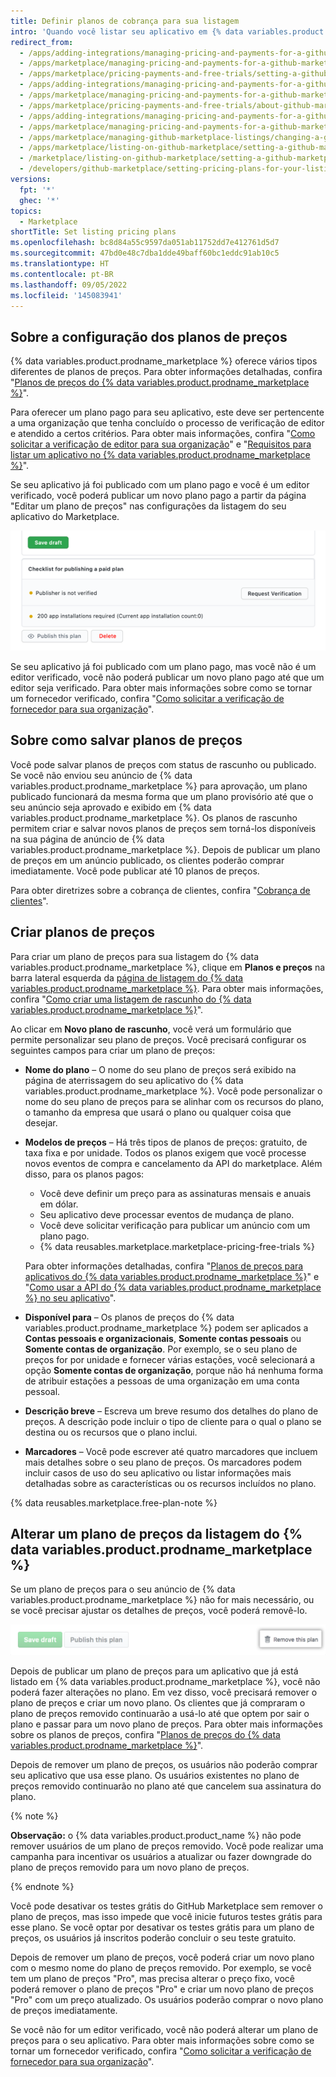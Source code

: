 ```yaml
---
title: Definir planos de cobrança para sua listagem
intro: 'Quando você listar seu aplicativo em {% data variables.product.prodname_marketplace %}, você poderá escolher fornecer seu aplicativo como um serviço grátis ou vender seu aplicativo. Se você pretende vender seu aplicativo, você pode criar planos de preços diferentes para diferentes níveis de recursos.'
redirect_from:
  - /apps/adding-integrations/managing-pricing-and-payments-for-a-github-marketplace-listing/setting-a-github-marketplace-listing-s-pricing-plan
  - /apps/marketplace/managing-pricing-and-payments-for-a-github-marketplace-listing/setting-a-github-marketplace-listing-s-pricing-plan
  - /apps/marketplace/pricing-payments-and-free-trials/setting-a-github-marketplace-listing-s-pricing-plan
  - /apps/adding-integrations/managing-pricing-and-payments-for-a-github-marketplace-listing/about-github-marketplace-pricing-plans
  - /apps/marketplace/managing-pricing-and-payments-for-a-github-marketplace-listing/about-github-marketplace-pricing-plans
  - /apps/marketplace/pricing-payments-and-free-trials/about-github-marketplace-pricing-plans
  - /apps/adding-integrations/managing-pricing-and-payments-for-a-github-marketplace-listing/changing-a-github-marketplace-listing-s-pricing-plan
  - /apps/marketplace/managing-pricing-and-payments-for-a-github-marketplace-listing/changing-a-github-marketplace-listing-s-pricing-plan
  - /apps/marketplace/managing-github-marketplace-listings/changing-a-github-marketplace-listing-s-pricing-plan
  - /apps/marketplace/listing-on-github-marketplace/setting-a-github-marketplace-listing-s-pricing-plan
  - /marketplace/listing-on-github-marketplace/setting-a-github-marketplace-listing-s-pricing-plan
  - /developers/github-marketplace/setting-pricing-plans-for-your-listing
versions:
  fpt: '*'
  ghec: '*'
topics:
  - Marketplace
shortTitle: Set listing pricing plans
ms.openlocfilehash: bc8d84a55c9597da051ab11752dd7e412761d5d7
ms.sourcegitcommit: 47bd0e48c7dba1dde49baff60bc1eddc91ab10c5
ms.translationtype: HT
ms.contentlocale: pt-BR
ms.lasthandoff: 09/05/2022
ms.locfileid: '145083941'
---
```

## Sobre a configuração dos planos de preços

{% data variables.product.prodname_marketplace %} oferece vários tipos diferentes de planos de preços. Para obter informações detalhadas, confira "[Planos de preços do {% data variables.product.prodname_marketplace %}](/developers/github-marketplace/pricing-plans-for-github-marketplace-apps)".

Para oferecer um plano pago para seu aplicativo, este deve ser pertencente a uma organização que tenha concluído o processo de verificação de editor e atendido a certos critérios. Para obter mais informações, confira "[Como solicitar a verificação de editor para sua organização](/developers/github-marketplace/applying-for-publisher-verification-for-your-organization)" e "[Requisitos para listar um aplicativo no {% data variables.product.prodname_marketplace %}](/marketplace/getting-started/requirements-for-listing-an-app-on-github-marketplace/)".

Se seu aplicativo já foi publicado com um plano pago e você é um editor verificado, você poderá publicar um novo plano pago a partir da página "Editar um plano de preços" nas configurações da listagem do seu aplicativo do Marketplace. 

![Botão Publicar este plano](/assets/images/marketplace/publish-this-plan-button.png)

Se seu aplicativo já foi publicado com um plano pago, mas você não é um editor verificado, você não poderá publicar um novo plano pago até que um editor seja verificado. Para obter mais informações sobre como se tornar um fornecedor verificado, confira "[Como solicitar a verificação de fornecedor para sua organização](/developers/github-marketplace/applying-for-publisher-verification-for-your-organization)".

## Sobre como salvar planos de preços

Você pode salvar planos de preços com status de rascunho ou publicado. Se você não enviou seu anúncio de {% data variables.product.prodname_marketplace %} para aprovação, um plano publicado funcionará da mesma forma que um plano provisório até que o seu anúncio seja aprovado e exibido em {% data variables.product.prodname_marketplace %}. Os planos de rascunho permitem criar e salvar novos planos de preços sem torná-los disponíveis na sua página de anúncio de {% data variables.product.prodname_marketplace %}. Depois de publicar um plano de preços em um anúncio publicado, os clientes poderão comprar imediatamente. Você pode publicar até 10 planos de preços.

Para obter diretrizes sobre a cobrança de clientes, confira "[Cobrança de clientes](/developers/github-marketplace/billing-customers)".

## Criar planos de preços

Para criar um plano de preços para sua listagem do {% data variables.product.prodname_marketplace %}, clique em **Planos e preços** na barra lateral esquerda da [página de listagem do {% data variables.product.prodname_marketplace %}](https://github.com/marketplace/manage). Para obter mais informações, confira "[Como criar uma listagem de rascunho do {% data variables.product.prodname_marketplace %}](/marketplace/listing-on-github-marketplace/creating-a-draft-github-marketplace-listing/)".

Ao clicar em **Novo plano de rascunho**, você verá um formulário que permite personalizar seu plano de preços. Você precisará configurar os seguintes campos para criar um plano de preços:

- **Nome do plano** – O nome do seu plano de preços será exibido na página de aterrissagem do seu aplicativo do {% data variables.product.prodname_marketplace %}. Você pode personalizar o nome do seu plano de preços para se alinhar com os recursos do plano, o tamanho da empresa que usará o plano ou qualquer coisa que desejar.

- **Modelos de preços** – Há três tipos de planos de preços: gratuito, de taxa fixa e por unidade. Todos os planos exigem que você processe novos eventos de compra e cancelamento da API do marketplace. Além disso, para os planos pagos:

  - Você deve definir um preço para as assinaturas mensais e anuais em dólar.
  - Seu aplicativo deve processar eventos de mudança de plano.
  - Você deve solicitar verificação para publicar um anúncio com um plano pago.
  - {% data reusables.marketplace.marketplace-pricing-free-trials %}

  Para obter informações detalhadas, confira "[Planos de preços para aplicativos do {% data variables.product.prodname_marketplace %}](/developers/github-marketplace/pricing-plans-for-github-marketplace-apps)" e "[Como usar a API do {% data variables.product.prodname_marketplace %} no seu aplicativo](/developers/github-marketplace/using-the-github-marketplace-api-in-your-app)".

- **Disponível para** – Os planos de preços do {% data variables.product.prodname_marketplace %} podem ser aplicados a **Contas pessoais e organizacionais**, **Somente contas pessoais** ou **Somente contas de organização**. Por exemplo, se o seu plano de preços for por unidade e fornecer várias estações, você selecionará a opção **Somente contas de organização**, porque não há nenhuma forma de atribuir estações a pessoas de uma organização em uma conta pessoal.

- **Descrição breve** – Escreva um breve resumo dos detalhes do plano de preços. A descrição pode incluir o tipo de cliente para o qual o plano se destina ou os recursos que o plano inclui.

- **Marcadores** – Você pode escrever até quatro marcadores que incluem mais detalhes sobre o seu plano de preços. Os marcadores podem incluir casos de uso do seu aplicativo ou listar informações mais detalhadas sobre as características ou os recursos incluídos no plano.

{% data reusables.marketplace.free-plan-note %}

## Alterar um plano de preços da listagem do {% data variables.product.prodname_marketplace %}

Se um plano de preços para o seu anúncio de {% data variables.product.prodname_marketplace %} não for mais necessário, ou se você precisar ajustar os detalhes de preços, você poderá removê-lo.

![Botão para remover o seu plano de preços](/assets/images/marketplace/marketplace_remove_this_plan.png)

Depois de publicar um plano de preços para um aplicativo que já está listado em {% data variables.product.prodname_marketplace %}, você não poderá fazer alterações no plano. Em vez disso, você precisará remover o plano de preços e criar um novo plano. Os clientes que já compraram o plano de preços removido continuarão a usá-lo até que optem por sair o plano e passar para um novo plano de preços. Para obter mais informações sobre os planos de preços, confira "[Planos de preços do {% data variables.product.prodname_marketplace %}](/marketplace/selling-your-app/github-marketplace-pricing-plans/)".

Depois de remover um plano de preços, os usuários não poderão comprar seu aplicativo que usa esse plano. Os usuários existentes no plano de preços removido continuarão no plano até que cancelem sua assinatura do plano.

{% note %}

**Observação:** o {% data variables.product.product_name %} não pode remover usuários de um plano de preços removido. Você pode realizar uma campanha para incentivar os usuários a atualizar ou fazer downgrade do plano de preços removido para um novo plano de preços.

{% endnote %}

Você pode desativar os testes grátis do GitHub Marketplace sem remover o plano de preços, mas isso impede que você inicie futuros testes grátis para esse plano. Se você optar por desativar os testes grátis para um plano de preços, os usuários já inscritos poderão concluir o seu teste gratuito.

Depois de remover um plano de preços, você poderá criar um novo plano com o mesmo nome do plano de preços removido. Por exemplo, se você tem um plano de preços "Pro", mas precisa alterar o preço fixo, você poderá remover o plano de preços "Pro" e criar um novo plano de preços "Pro" com um preço atualizado. Os usuários poderão comprar o novo plano de preços imediatamente.

Se você não for um editor verificado, você não poderá alterar um plano de preços para o seu aplicativo. Para obter mais informações sobre como se tornar um fornecedor verificado, confira "[Como solicitar a verificação de fornecedor para sua organização](/developers/github-marketplace/applying-for-publisher-verification-for-your-organization)".
